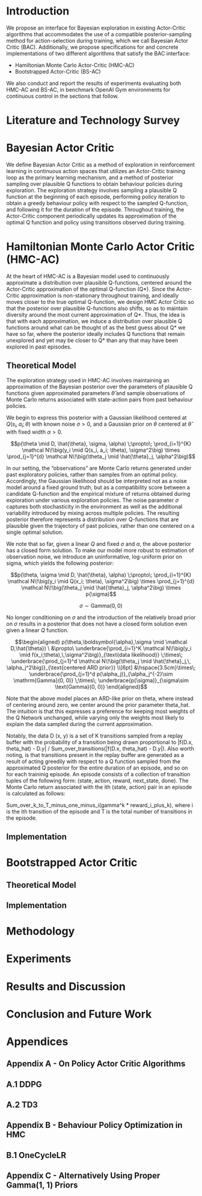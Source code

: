 <!-- about 500 words -->

# Introduction

We propose an interface for Bayesian exploration in existing Actor-Critic algorithms that accommodates the use of a compatible posterior-sampling method for action-selection during training, which we call Bayesian Actor Critic (BAC). Additionally, we propose specifications for and concrete implementations of two different algorithms that satisfy the BAC interface:

-   Hamiltonian Monte Carlo Actor-Critic (HMC-AC)
-   Bootstrapped Actor-Critic (BS-AC)

We also conduct and report the results of experiments evaluating both HMC-AC and BS-AC, in benchmark OpenAI Gym environments for continuous control in the sections that follow.

<!-- about 3000 words -->

# Literature and Technology Survey

# Bayesian Actor Critic

We define Bayesian Actor Critic as a method of exploration in reinforcement learning in continuous action spaces that utilizes an Actor-Critic training loop as the primary learning mechanism, and a method of posterior sampling over plausible Q functions to obtain behaviour policies during exploration. The exploration strategy involves sampling a plausible Q function at the beginning of each episode, performing policy iteration to obtain a greedy behaviour policy with respect to the sampled Q-function, and following it for the duration of the episode. Throughout training, the Actor-Critic component periodically updates its approximation of the optimal Q function and policy using transitions observed during training.

<!-- about 2000 words -->

# Hamiltonian Monte Carlo Actor Critic (HMC-AC)

At the heart of HMC-AC is a Bayesian model used to continuously approximate a distribution over plausible Q-functions, centered around the Actor-Critic approximation of the optimal Q-function (Q\*). Since the Actor-Critic approximation is non-stationary throughout training, and ideally moves closer to the true optimal Q-function, we design HMC Actor Critic so that the posterior over plausible Q-functions also shifts, so as to maintain diversity around the most current approximation of Q\*. Thus, the idea is that with each approximation, we induce a distribution over plausible Q functions around what can be thought of as the best guess about Q\* we have so far, where the posterior ideally includes Q functions that remain unexplored and yet may be closer to Q\* than any that may have been explored in past episodes.

## Theoretical Model

The exploration strategy used in HMC-AC involves maintaining an approximation of the Bayesian posterior over the parameters of plausible Q functions given approximated parameters $\hat{\theta}$ and sample observations of Monte Carlo returns associated with state-action pairs from past behaviour policies.

We begin to express this posterior with a Gaussian likelihood centered at $Q(s_i, a_i; \theta)$ with known noise $\sigma > 0$, and a Gaussian prior on $\theta$ centered at $\hat{\theta}$ with fixed width $\alpha > 0$.

```math
p(\theta \mid D, \hat{\theta}, \sigma, \alpha) \;\propto\;
\prod_{i=1}^{K} \mathcal N\!\big(y_i \mid Q(s_i, a_i; \theta), \sigma^2\big)
\times
\prod_{j=1}^{d} \mathcal N\!\big(\theta_j \mid \hat{\theta}_j, \alpha^2\big)
```

In our setting, the “observations” are Monte Carlo returns generated under past exploratory policies, rather than samples from an optimal policy. Accordingly, the Gaussian likelihood should be interpreted not as a noise model around a fixed ground truth, but as a compatibility score between a candidate Q-function and the empirical mixture of returns obtained during exploration under various exploration policies. The noise parameter $\sigma$ captures both stochasticity in the environment as well as the additional variability introduced by mixing across multiple policies. The resulting posterior therefore represents a distribution over Q-functions that are plausible given the trajectory of past policies, rather than one centered on a single optimal solution.

We note that so far, given a linear $Q$ and fixed $\sigma$ and $\alpha$, the above posterior has a closed form solution. To make our model more robust to estimation of observation noise, we introduce an uninformative, log-uniform prior on sigma, which yields the following posterior:

```math
p(\theta, \sigma \mid D, \hat{\theta}, \alpha) \;\propto\;
\prod_{i=1}^{K} \mathcal N\!\big(y_i \mid Q(x_i; \theta), \sigma^2\big)
\times \prod_{j=1}^{d} \mathcal N\!\big(\theta_j \mid \hat{\theta}_j, \alpha^2\big)
\times p(\sigma)
```

```math
\sigma \sim \text{Gamma}(0, 0)
```

No longer conditioning on $\sigma$ and the introduction of the relatively broad prior on $\sigma$ results in a posterior that does not have a closed form solution even given a linear $Q$ function.

```math
\begin{aligned} p(\theta,\boldsymbol{\alpha},\sigma \mid \mathcal D,\hat{\theta}) \ &\propto\ \underbrace{\prod_{i=1}^K \mathcal N\!\big(y_i \mid f(x_i;\theta),\,\sigma^2\big)}_{\text{data likelihood}} \;\times\; \underbrace{\prod_{j=1}^d \mathcal N\!\big(\theta_j \mid \hat{\theta}_j,\, \alpha_j^2\big)}_{\text{centered ARD prior}} \\[6pt] &\hspace{3.5cm}\times\; \underbrace{\prod_{j=1}^d p(\alpha_j)}_{\alpha_j^{-2}\sim \mathrm{Gamma}(0, 0)} \;\times\; \underbrace{p(\sigma)}_{\sigma\sim \text{Gamma}(0, 0)} \end{aligned}
```

Note that the above model places an ARD-like prior on theta, where instead of centering around zero, we center around the prior parameter theta_hat. The intuition is that this expresses a preference for keeping most weights of the Q Network unchanged, while varying only the weights most likely to explain the data sampled during the current approximation.

Notably, the data D (x, y) is a set of K transitions sampled from a replay buffer with the probability of a transition being drawn proportional to |f(D.x, theta_hat) - D.y| / Sum_over_transitions(|f(D.x, theta_hat) - D.y|). Also worth noting, is that transitions present in the replay buffer are generated as a result of acting greedily with respect to a Q function sampled from the approximated Q posterior for the entire duration of an episode, and so on for each traininig episode. An episode consists of a collection of transition tuples of the following form: (state, action, reward, next_state, done). The Monte Carlo return associated with the ith (state, action) pair in an episode is calculated as follows:

Sum_over_k_to_T_minus_one_minus_i(gamma^k \* reward_i_plus_k), where i is the ith transition of the episode and T is the total number of transitions in the episode.

## Implementation

<!-- about 1000 words -->

# Bootstrapped Actor Critic

## Theoretical Model

## Implementation

<!-- about 1000 words -->

# Methodology

<!-- about 500 words -->

# Experiments

<!-- about 1000 words -->

# Results and Discussion

<!-- about 1000 words -->

# Conclusion and Future Work

# Appendices

## Appendix A - On Policy Actor Critic Algorithms

## A.1 DDPG

## A.2 TD3

## Appendix B - Behaviour Policy Optimization in HMC

## B.1 OneCycleLR

## Appendix C - Alternatively Using Proper Gamma(1, 1) Priors
